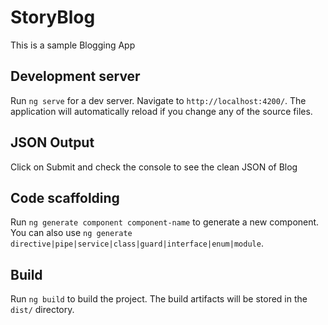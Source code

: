 # StoryBlog

This is a sample Blogging App

## Development server

Run `ng serve` for a dev server. Navigate to `http://localhost:4200/`. The application will automatically reload if you change any of the source files.

## JSON Output

Click on Submit and check the console to see the clean JSON of Blog

## Code scaffolding

Run `ng generate component component-name` to generate a new component. You can also use `ng generate directive|pipe|service|class|guard|interface|enum|module`.

## Build

Run `ng build` to build the project. The build artifacts will be stored in the `dist/` directory.
